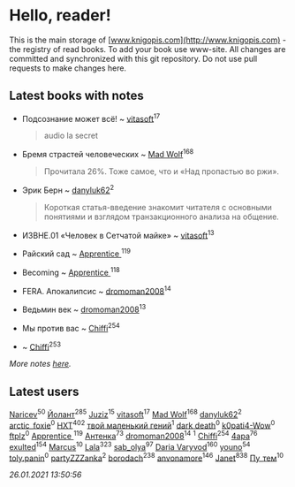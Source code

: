 # Hello, reader!
This is the main storage of [www.knigopis.com](http://www.knigopis.com) - the registry of read books.
To add your book use www-site. All changes are committed and synchronized with this git repository.
Do not use pull requests to make changes here.


## Latest books with notes
* Подсознание может всё! ~ [vitasoft](users/474/47446642-vkontakte)<sup>17</sup>
    > audio
    > la secret

* Бремя страстей человеческих ~ [Mad Wolf](users/947/94738840-vkontakte)<sup>168</sup>
    > Прочитала 26%. Тоже самое, что и «Над пропастью во ржи».

* Эрик Берн ~ [danyluk62](users/374/374149854-vkontakte)<sup>2</sup>
    > Короткая статья-введение знакомит читателя с основными понятиями и взглядом транзакционного анализа на общение.

* ИЗВНЕ.01 «Человек в Сетчатой майке» ~ [vitasoft](users/474/47446642-vkontakte)<sup>13</sup>

* Райский сад ~ [Apprentice ](users/528/52821952-vkontakte)<sup>119</sup>

* Becoming ~ [Apprentice ](users/528/52821952-vkontakte)<sup>118</sup>

* FERA. Апокалипсис ~ [dromoman2008](users/444/44461886-yandex)<sup>14</sup>

* Ведьмин век ~ [dromoman2008](users/444/44461886-yandex)<sup>13</sup>

* Мы против вас ~ [Chiffi](users/105/105831994080785626680-google)<sup>254</sup>

*  ~ [Chiffi](users/105/105831994080785626680-google)<sup>253</sup>


_More notes [here](latest_books_with_notes.md)._


## Latest users
[Naricev](users/107/107090515204537133928-google)<sup>50</sup> 
[Йолант](users/104/104690883692185089260-google)<sup>285</sup> 
[Juziz](users/396/396008489-vkontakte)<sup>15</sup> 
[vitasoft](users/474/47446642-vkontakte)<sup>17</sup> 
[Mad Wolf](users/947/94738840-vkontakte)<sup>168</sup> 
[danyluk62](users/374/374149854-vkontakte)<sup>2</sup> 
[arctic_foxie](users/100/100319841-vkontakte)<sup>0</sup> 
[HXT](users/100/100002563462782-facebook)<sup>402</sup> 
[твой маленький гений](users/315/315647032-yandex)<sup>1</sup> 
[dark death](users/517/5175580462988229760-mailru)<sup>0</sup> 
[k0pati4-Wow](users/537/537324487-yandex)<sup>0</sup> 
[ftplz](users/116/116018672874380289920-google)<sup>0</sup> 
[Apprentice ](users/528/52821952-vkontakte)<sup>119</sup> 
[Антенка](users/118/118158645037334943900-google)<sup>73</sup> 
[dromoman2008](users/444/44461886-yandex)<sup>14</sup> 
[](users/604/6040318868800313324-mailru)<sup>1</sup> 
[Chiffi](users/105/105831994080785626680-google)<sup>254</sup> 
[4apa](users/117/117392596378069249667-google)<sup>76</sup> 
[exulted](users/100/100599204551896265722-google)<sup>154</sup> 
[Marcus](users/271/2710776892572610-facebook)<sup>10</sup> 
[Lala](users/761/76187635-vkontakte)<sup>323</sup> 
[sab_olya](users/139/139338401-vkontakte)<sup>97</sup> 
[Daria Varyvod](users/829/829893410524253-facebook)<sup>160</sup> 
[youno](users/302/302928912-vkontakte)<sup>54</sup> 
[toly.panin](users/167/16750341-vkontakte)<sup>0</sup> 
[partyZZZanka](users/931/9315852-vkontakte)<sup>2</sup> 
[borodach](users/157/15706320-vkontakte)<sup>238</sup> 
[anvonamore](users/595/5957175-vkontakte)<sup>146</sup> 
[Janet](users/108/108113656204404967440-google)<sup>838</sup> 
[Пу_тем](users/344/3448154788585127-facebook)<sup>10</sup> 


_26.01.2021 13:50:56_
